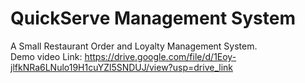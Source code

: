 # QuickServe Management System
A Small Restaurant Order and Loyalty Management System.                      
Demo video Link: https://drive.google.com/file/d/1Eoy-jlfkNRa6LNulo19H1cuYZl5SNDUJ/view?usp=drive_link
